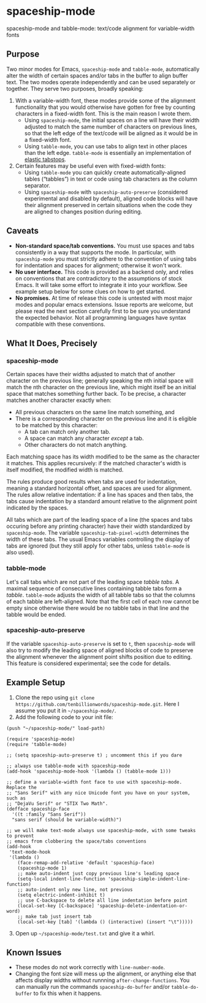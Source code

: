 # spaceship-mode
spaceship-mode and tabble-mode: text/code alignment for variable-width fonts

## Purpose

Two minor modes for Emacs, `spaceship-mode` and `tabble-mode`, automatically alter the width of certain spaces and/or tabs in the buffer to align buffer text.  The two modes operate independently and can be used separately or together.  They serve two purposes, broadly speaking:

1. With a variable-width font, these modes provide some of the alignment functionality that you would otherwise have gotten for free by counting characters in a fixed-width font.  This is the main reason I wrote them.
	* Using `spaceship-mode`, the initial spaces on a line will have their width adjusted to match the same number of characters on previous lines, so that the left edge of the text/code will be aligned as it would be in a fixed-width font.
	* Using `tabble-mode`, you can use tabs to align text in other places than the left edge.  `tabble-mode` is essentially an implementation of [elastic tabstops](https://nickgravgaard.com/elastic-tabstops/).
2. Certain features may be useful even with fixed-width fonts:
	* Using `tabble-mode` you can quickly create automatically-aligned tables (“tabbles”) in text or code using tab characters as the column separator.
	* Using `spaceship-mode` with `spaceship-auto-preserve` (considered experimental and disabled by default), aligned code blocks will have their alignment preserved in certain situations when the code they are aligned to changes position during editing.

## Caveats

* **Non-standard space/tab conventions.** You must use spaces and tabs consistently in a way that supports the mode.  In particular, with `spaceship-mode` you must strictly adhere to the convention of using tabs for indentation and spaces for alignment; otherwise it won't work.
* **No user interface.** This code is provided as a backend only, and relies on conventions that are contradictory to the assumptions of stock Emacs. It will take some effort to integrate it into your workflow.  See example setup below for some clues on how to get started.
* **No promises.** At time of release this code is untested with most major modes and popular emacs extensions.  Issue reports are welcome, but please read the next section carefully first to be sure you understand the expected behavior.  Not all programming languages have syntax compatible with these conventions.

## What It Does, Precisely

### spaceship-mode

Certain spaces have their widths adjusted to match that of another character on the previous line; generally speaking the nth initial space will match the nth character on the previous line, which might itself be an initial space that matches something further back.  To be precise, a character matches another character exactly when:

* All previous characters on the same line match something, and
* There is a corresponding character on the previous line and it is eligible to be matched by this character:
	* A tab can match only another tab.
	* A space can match any character *except* a tab.
	* Other characters do not match anything.

Each matching space has its width modified to be the same as the character it matches.  This applies recursively: if the matched character's width is itself modified, the modified width is matched.

The rules produce good results when tabs are used for indentation, meaning a standard horizontal offset, and spaces are used for alignment.  The rules allow relative indentation: if a line has spaces and then tabs, the tabs cause indentation by a standard amount relative to the alignment point indicated by the spaces.

All tabs which are part of the leading space of a line (the spaces and tabs occuring before any printing character) have their width standardized by `spaceship-mode`.  The variable `spaceship-tab-pixel-width` determines the width of these tabs.  The usual Emacs variables controlling the display of tabs are ignored (but they still apply for other tabs, unless `tabble-mode` is also used).

### tabble-mode

Let's call tabs which are not part of the leading space *tabble tabs*.  A maximal sequence of consecutive lines containing tabble tabs form a *tabble*.  `tabble-mode` adjusts the width of all tabble tabs so that the columns of each tabble are left-aligned.  Note that the first cell of each row cannot be empty since otherwise there would be no tabble tabs in that line and the tabble would be ended.

### spaceship-auto-preserve

If the variable `spaceship-auto-preserve` is set to `t`, then `spaceship-mode` will also try to modify the leading space of aligned blocks of code to preserve the alignment whenever the alignment point shifts position due to editing.  This feature is considered experimental; see the code for details.

## Example Setup

1. Clone the repo using `git clone https://github.com/tenbillionwords/spaceship-mode.git`.  Here I assume you put it in `~/spaceship-mode/`.
2. Add the following code to your init file:
```
(push "~/spaceship-mode/" load-path)

(require 'spaceship-mode)
(require 'tabble-mode)

;; (setq spaceship-auto-preserve t) ; uncomment this if you dare

;; always use tabble-mode with spaceship-mode
(add-hook 'spaceship-mode-hook '(lambda () (tabble-mode 1)))

;; define a variable-width font face to use with spaceship-mode.  Replace the
;; "Sans Serif" with any nice Unicode font you have on your system, such as
;; "DejaVu Serif" or "STIX Two Math".
(defface spaceship-face
  '((t :family "Sans Serif"))
  "sans serif (should be variable-width)")
	
;; we will make text-mode always use spaceship-mode, with some tweaks to prevent
;; emacs from clobbering the space/tabs conventions
(add-hook
 'text-mode-hook
 '(lambda ()
    (face-remap-add-relative 'default 'spaceship-face)
    (spaceship-mode 1)
    ;; make auto-indent just copy previous line's leading space
    (setq-local indent-line-function 'spaceship-simple-indent-line-function)
    ;; auto-indent only new line, not previous
    (setq electric-indent-inhibit t)
    ;; use C-backspace to delete all line indentation before point
    (local-set-key [C-backspace] 'spaceship-delete-indentation-or-word)
    ;; make tab just insert tab
    (local-set-key [tab] '(lambda () (interactive) (insert "\t")))))
```
3. Open up `~/spaceship-mode/test.txt` and give it a whirl.

## Known Issues

* These modes do not work correctly with `line-number-mode`.
* Changing the font size will mess up the alignment, or anything else that affects display widths without runnning `after-change-functions`.  You can manually run the commands `spaceship-do-buffer` and/or `tabble-do-buffer` to fix this when it happens.
